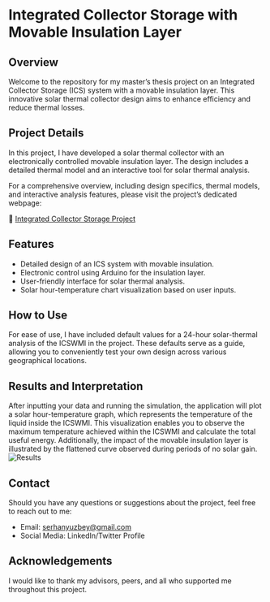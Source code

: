 <!DOCTYPE html>
<html>

<head>
  <meta charset="utf-8">
  <meta name="viewport" content="width=device-width, initial-scale=1.0">
  <link rel="stylesheet" href="https://stackedit.io/style.css" />
</head>

<body class="stackedit">
  <div class="stackedit__html"><h1 id="integrated-collector-storage-with-movable-insulation-layer">Integrated Collector Storage with Movable Insulation Layer</h1>
<h2 id="overview">Overview</h2>
<p>Welcome to the repository for my master’s thesis project on an Integrated Collector Storage (ICS) system with a movable insulation layer. This innovative solar thermal collector design aims to enhance efficiency and reduce thermal losses.</p>
<h2 id="project-details">Project Details</h2>
<p>In this project, I have developed a solar thermal collector with an electronically controlled movable insulation layer. The design includes a detailed thermal model and an interactive tool for solar thermal analysis.</p>
<p>For a comprehensive overview, including design specifics, thermal models, and interactive analysis features, please visit the project’s dedicated webpage:</p>
<p>🔗 <a href="https://serhanyuzbey.com/project_1">Integrated Collector Storage Project</a></p>
<h2 id="features">Features</h2>
<ul>
<li>Detailed design of an ICS system with movable insulation.</li>
<li>Electronic control using Arduino for the insulation layer.</li>
<li>User-friendly interface for solar thermal analysis.</li>
<li>Solar hour-temperature chart visualization based on user inputs.</li>
</ul>
<h2 id="how-to-use">How to Use</h2>
<p>For ease of use, I have included default values for a 24-hour solar-thermal analysis of the ICSWMI in the project. These defaults serve as a guide, allowing you to conveniently test your own design across various geographical locations.</p>
<h2 id="results-and-interpretation">Results and Interpretation</h2>
<p>After inputting your data and running the simulation, the application will plot a solar hour-temperature graph, which represents the temperature of the liquid inside the ICSWMI. This visualization enables you to observe the maximum temperature achieved within the ICSWMI and calculate the total useful energy. Additionally, the impact of the movable insulation layer is illustrated by the flattened curve observed during periods of no solar gain.<br>
<img src="images/result.png" alt="Results"></p>
<h2 id="contact">Contact</h2>
<p>Should you have any questions or suggestions about the project, feel free to reach out to me:</p>
<ul>
<li>Email: <a href="mailto:serhanyuzbey@gmail.com">serhanyuzbey@gmail.com</a></li>
<li>Social Media: LinkedIn/Twitter Profile</li>
</ul>
<h2 id="acknowledgements">Acknowledgements</h2>
<p>I would like to thank my advisors, peers, and all who supported me throughout this project.</p>
</div>
</body>

</html>

